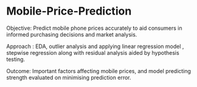 # Mobile-Price-Prediction

Objective: Predict mobile phone prices accurately to aid consumers in informed purchasing decisions and market analysis.

Approach : EDA, outlier analysis and applying linear regression model , stepwise regression along with residual analysis aided by hypothesis testing.

Outcome: Important factors affecting mobile prices, and model predicting strength evaluated on minimising prediction error.

